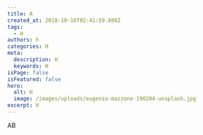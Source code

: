 ```yaml
---
title: A
created_at: 2018-10-16T02:41:59.808Z
tags:
  - H
authors: h
categories: H
meta:
  description: H
  keywords: H
isPage: false
isFeatured: false
hero:
  alt: H
  image: /images/uploads/eugenio-mazzone-190204-unsplash.jpg
excerpt: H
---
```

AB
